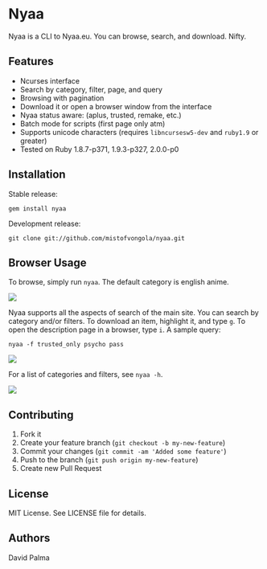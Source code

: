 # Nyaa

Nyaa is a CLI to Nyaa.eu. You can browse, search, and download. Nifty.

## Features

* Ncurses interface
* Search by category, filter, page, and query
* Browsing with pagination
* Download it or open a browser window from the interface
* Nyaa status aware: (aplus, trusted, remake, etc.)
* Batch mode for scripts (first page only atm)
* Supports unicode characters (requires `libncursesw5-dev` and `ruby1.9` or
  greater)
* Tested on Ruby 1.8.7-p371, 1.9.3-p327, 2.0.0-p0

## Installation

Stable release:

    gem install nyaa

Development release:

    git clone git://github.com/mistofvongola/nyaa.git

## Browser Usage

To browse, simply run `nyaa`. The default category is english anime.

![](https://github.com/mistofvongola/nyaa/raw/master/screenshots/v1.0.0_browse.png)

Nyaa supports all the aspects of search of the main site. You can search by category and/or filters. To download an item, highlight it, and type `g`. To open the description page in a browser, type `i`. A sample query:

    nyaa -f trusted_only psycho pass
![](https://github.com/mistofvongola/nyaa/raw/master/screenshots/v1.0.0_search.png)

For a list of categories and filters, see `nyaa -h`.

![](https://github.com/mistofvongola/nyaa/raw/master/screenshots/v1.0.0_help.png)

## Contributing
1. Fork it
2. Create your feature branch (`git checkout -b my-new-feature`)
3. Commit your changes (`git commit -am 'Added some feature'`)
4. Push to the branch (`git push origin my-new-feature`)
5. Create new Pull Request

## License

MIT License. See LICENSE file for details.

## Authors

David Palma
